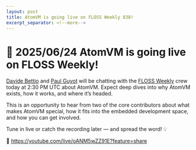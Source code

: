 ```yaml
---
layout: post
title: AtomVM is going live on FLOSS Weekly 838!
excerpt_separator: <!--more-->
---
```


# 🎉 2025/06/24 AtomVM is going live on FLOSS Weekly!

[Davide Bettio](https://uninstall.it/) and [Paul Guyot](https://github.com/pguyot) will be chatting with the [FLOSS Weekly](http://hackaday.com/floss) crew today at 2:30 PM UTC about AtomVM. Expect deep dives into why AtomVM exists, how it works, and where it’s headed.

This is an opportunity to hear from two of the core contributors about what makes AtomVM special, how it fits into the embedded development space, and how you can get involved.

Tune in live or catch the recording later — and spread the word! 💡

🔗 https://youtube.com/live/oANM5wZZ91E?feature=share
